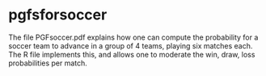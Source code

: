 # pgfsforsoccer

The file PGFsoccer.pdf explains how one can compute the probability for a soccer team to advance in a group of 4 teams, playing six matches each. 
The R file implements this, and allows one to moderate the win, draw, loss probabilities per match. 
